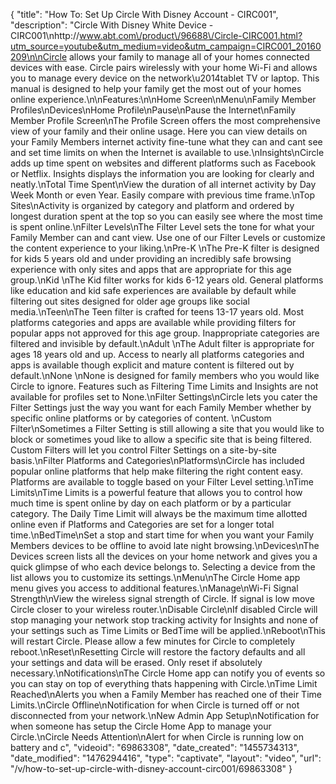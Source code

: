 {
    "title": "How To: Set Up Circle With Disney Account - CIRC001",
    "description": "Circle With Disney White Device - CIRC001\nhttp:\/\/www.abt.com\/product\/96688\/Circle-CIRC001.html?utm_source=youtube&utm_medium=video&utm_campaign=CIRC001_20160209\n\nCircle allows your family to manage all of your homes connected devices with ease. Circle pairs wirelessly with your home Wi-Fi and allows you to manage every device on the network\u2014tablet TV or laptop. This manual is designed to help your family get the most out of your homes online experience.\n\nFeatures:\n\nHome Screen\nMenu\nFamily Member Profiles\nDevices\nHome Profile\nPause\nPause the Internet\nFamily Member Profile Screen\nThe Profile Screen offers the most comprehensive view of your family and their online usage. Here you can view details on your Family Members internet activity fine-tune what they can and cant see and set time limits on when the Internet is available to use.\nInsights\nCircle adds up time spent on websites and different platforms such as Facebook or Netflix. Insights displays the information you are looking for clearly and neatly.\nTotal Time Spent\nView the duration of all internet activity by Day Week Month or even Year. Easily compare with previous time frame.\nTop Sites\nActivity is organized by category and platform and ordered by longest duration spent at the top so you can easily see where the most time is spent online.\nFilter Levels\nThe Filter Level sets the tone for what your Family Member can and cant view. Use one of our Filter Levels or customize the content experience to your liking.\nPre-K \nThe Pre-K filter is designed for kids 5 years old and under providing an incredibly safe browsing experience with only sites and apps that are appropriate for this age group.\nKid \nThe Kid filter works for kids 6-12 years old. General platforms like education and kid safe experiences are available by default while filtering out sites designed for older age groups like social media.\nTeen\nThe Teen filter is crafted for teens 13-17 years old. Most platforms categories and apps are available while providing filters for popular apps not approved for this age group. Inappropriate categories are filtered and invisible by default.\nAdult \nThe Adult filter is appropriate for ages 18 years old and up. Access to nearly all platforms categories and apps is available though explicit and mature content is filtered out by default.\nNone \nNone is designed for family members who you would like Circle to ignore. Features such as Filtering Time Limits and Insights are not available for profiles set to None.\nFilter Settings\nCircle lets you cater the Filter Settings just the way you want for each Family Member whether by specific online platforms or by categories of content. \nCustom Filter\nSometimes a Filter Setting is still allowing a site that you would like to block or sometimes youd like to allow a specific site that is being filtered. Custom Filters will let you control Filter Settings on a site-by-site basis.\nFilter Platforms and Categories\nPlatforms\nCircle has included popular online platforms that help make filtering the right content easy. Platforms are available to toggle based on your Filter Level setting.\nTime Limits\nTime Limits is a powerful feature that allows you to control how much time is spent online by day on each platform or by a particular category. The Daily Time Limit will always be the maximum time allotted online even if Platforms and Categories are set for a longer total time.\nBedTime\nSet a stop and start time for when you want your Family Members devices to be offline to avoid late night browsing.\nDevices\nThe Devices screen lists all the devices on your home network and gives you a quick glimpse of who each device belongs to. Selecting a device from the list allows you to customize its settings.\nMenu\nThe Circle Home app menu gives you access to additional features.\nManage\nWi-Fi Signal Strength\nView the wireless signal strength of Circle. If signal is low move Circle closer to your wireless router.\nDisable Circle\nIf disabled Circle will stop managing your network stop tracking activity for Insights and none of your settings such as Time Limits or BedTime will be applied.\nReboot\nThis will restart Circle. Please allow a few minutes for Circle to completely reboot.\nReset\nResetting Circle will restore the factory defaults and all your settings and data will be erased. Only reset if absolutely necessary.\nNotifications\nThe Circle Home app can notify you of events so you can stay on top of everything thats happening with Circle.\nTime Limit Reached\nAlerts you when a Family Member has reached one of their Time Limits.\nCircle Offline\nNotification for when Circle is turned off or not disconnected from your network.\nNew Admin App Setup\nNotification for when someone has setup the Circle Home App to manage your Circle.\nCircle Needs Attention\nAlert for when Circle is running low on battery and c",
    "videoid": "69863308",
    "date_created": "1455734313",
    "date_modified": "1476294416",
    "type": "captivate",
    "layout": "video",
    "url": "\/v\/how-to-set-up-circle-with-disney-account-circ001\/69863308"
}